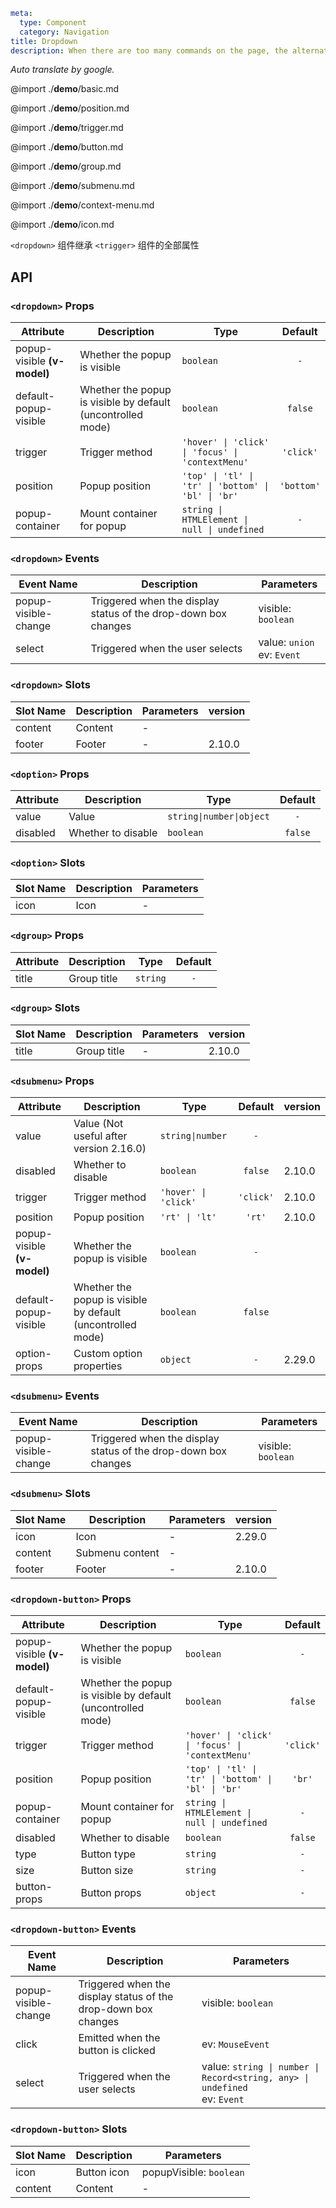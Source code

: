 ```yaml
meta:
  type: Component
  category: Navigation
title: Dropdown
description: When there are too many commands on the page, the alternative commands can be stored in the floating container that expands downward.
```

*Auto translate by google.*

@import ./__demo__/basic.md

@import ./__demo__/position.md

@import ./__demo__/trigger.md

@import ./__demo__/button.md

@import ./__demo__/group.md

@import ./__demo__/submenu.md

@import ./__demo__/context-menu.md

@import ./__demo__/icon.md

`<dropdown>` 组件继承 `<trigger>` 组件的全部属性

## API


### `<dropdown>` Props

|Attribute|Description|Type|Default|
|---|---|---|:---:|
|popup-visible **(v-model)**|Whether the popup is visible|`boolean`|`-`|
|default-popup-visible|Whether the popup is visible by default (uncontrolled mode)|`boolean`|`false`|
|trigger|Trigger method|`'hover' \| 'click' \| 'focus' \| 'contextMenu'`|`'click'`|
|position|Popup position|`'top' \| 'tl' \| 'tr' \| 'bottom' \| 'bl' \| 'br'`|`'bottom'`|
|popup-container|Mount container for popup|`string \| HTMLElement \| null \| undefined`|`-`|
### `<dropdown>` Events

|Event Name|Description|Parameters|
|---|---|---|
|popup-visible-change|Triggered when the display status of the drop-down box changes|visible: `boolean`|
|select|Triggered when the user selects|value: `union`<br>ev: `Event`|
### `<dropdown>` Slots

|Slot Name|Description|Parameters|version|
|---|---|---|:---|
|content|Content|-||
|footer|Footer|-|2.10.0|




### `<doption>` Props

|Attribute|Description|Type|Default|
|---|---|---|:---:|
|value|Value|`string\|number\|object`|`-`|
|disabled|Whether to disable|`boolean`|`false`|
### `<doption>` Slots

|Slot Name|Description|Parameters|
|---|---|---|
|icon|Icon|-|




### `<dgroup>` Props

|Attribute|Description|Type|Default|
|---|---|---|:---:|
|title|Group title|`string`|`-`|
### `<dgroup>` Slots

|Slot Name|Description|Parameters|version|
|---|---|---|:---|
|title|Group title|-|2.10.0|




### `<dsubmenu>` Props

|Attribute|Description|Type|Default|version|
|---|---|---|:---:|:---|
|value|Value (Not useful after version 2.16.0)|`string\|number`|`-`||
|disabled|Whether to disable|`boolean`|`false`|2.10.0|
|trigger|Trigger method|`'hover' \| 'click'`|`'click'`|2.10.0|
|position|Popup position|`'rt' \| 'lt'`|`'rt'`|2.10.0|
|popup-visible **(v-model)**|Whether the popup is visible|`boolean`|`-`||
|default-popup-visible|Whether the popup is visible by default (uncontrolled mode)|`boolean`|`false`||
|option-props|Custom option properties|`object`|`-`|2.29.0|
### `<dsubmenu>` Events

|Event Name|Description|Parameters|
|---|---|---|
|popup-visible-change|Triggered when the display status of the drop-down box changes|visible: `boolean`|
### `<dsubmenu>` Slots

|Slot Name|Description|Parameters|version|
|---|---|---|:---|
|icon|Icon|-|2.29.0|
|content|Submenu content|-||
|footer|Footer|-|2.10.0|




### `<dropdown-button>` Props

|Attribute|Description|Type|Default|
|---|---|---|:---:|
|popup-visible **(v-model)**|Whether the popup is visible|`boolean`|`-`|
|default-popup-visible|Whether the popup is visible by default (uncontrolled mode)|`boolean`|`false`|
|trigger|Trigger method|`'hover' \| 'click' \| 'focus' \| 'contextMenu'`|`'click'`|
|position|Popup position|`'top' \| 'tl' \| 'tr' \| 'bottom' \| 'bl' \| 'br'`|`'br'`|
|popup-container|Mount container for popup|`string \| HTMLElement \| null \| undefined`|`-`|
|disabled|Whether to disable|`boolean`|`false`|
|type|Button type|`string`|`-`|
|size|Button size|`string`|`-`|
|button-props|Button props|`object`|`-`|
### `<dropdown-button>` Events

|Event Name|Description|Parameters|
|---|---|---|
|popup-visible-change|Triggered when the display status of the drop-down box changes|visible: `boolean`|
|click|Emitted when the button is clicked|ev: `MouseEvent`|
|select|Triggered when the user selects|value: `string \| number \| Record<string, any> \| undefined`<br>ev: `Event`|
### `<dropdown-button>` Slots

|Slot Name|Description|Parameters|
|---|---|---|
|icon|Button icon|popupVisible: `boolean`|
|content|Content|-|


